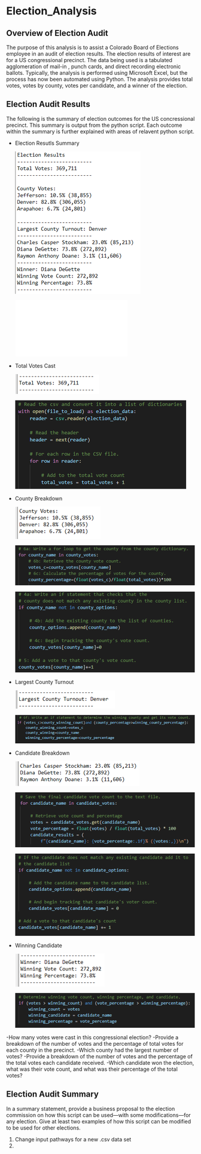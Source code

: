 # Election_Analysis

## Overview of Election Audit

The purpose of this analysis is to assist a Colorado Board of Elections employee in an audit of election results. The election results of interest are for a US congressional precinct. The data being used is a tabulated agglomeration of mail-in , punch cards, and direct recording electronic ballots. Typically, the analysis is performed using Microsoft Excel, but the process has now been automated using Python. The analysis provides total votes, votes by county, votes per candidate, and a winner of the election.

## Election Audit Results

The following is the summary of election outcomes for the US concressional precinct. This summary is output from the python script. Each outcome within the summary is further explained with areas of relavent python script.

* Election Resutls Summary

  ![Election_Results](/Analysis/election_results.png)

  ![Complete_Python_Script](/PyPoll_Challenge.py)

* Total Votes Cast

  ![Total_Votes](/Analysis/total_votes.png)
  
  ![PYTotal_Votes](/Analysis/py_total_votes.png)
  
* County Breakdown  

  ![County_Breakdown](/Analysis/county_breakdown.png)
  
  ![PYCounty_Breakdown1](/Analysis/py_county_breakdown.png)
  
  ![PYCounty_Breakdown2](/Analysis/py_county_breakdown2.png)
  
* Largest County Turnout

  ![County_High_Votes](/Analysis/largest_county_vote.png)
  
  ![PYCounty_High_Votes](/Analysis/py_winning_county.png)
  
* Candidate Breakdown  

  ![Candidate_Breakdown](/Analysis/candidate_breakdown.png)
  
  ![PYCandidate_Breakdown1](/Analysis/py_candidate_breakdown.png)
  
  ![PYCandidate_Breakdown2](/Analysis/py_candidate_breakdown2.png)
  
* Winning Candidate  

  ![Winning_Candidate](/Analysis/winning_candidate.png)
  
  ![PYWinning_Candidate](/Analysis/py_winning_candidate.png)

-How many votes were cast in this congressional election?
-Provide a breakdown of the number of votes and the percentage of total votes for each county in the precinct.
-Which county had the largest number of votes?
-Provide a breakdown of the number of votes and the percentage of the total votes each candidate received.
-Which candidate won the election, what was their vote count, and what was their percentage of the total votes?

## Election Audit Summary

In a summary statement, provide a business proposal to the election commission on how this script can be used—with some modifications—for any election. Give at least two examples of how this script can be modified to be used for other elections.
1. Change input pathways for a new .csv data set
2. 

